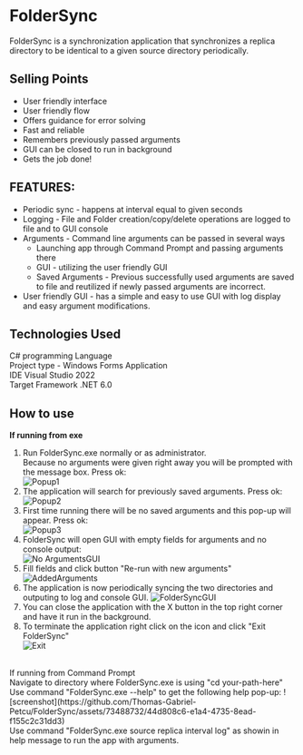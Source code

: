 # FolderSync
FolderSync is a synchronization application that synchronizes a replica directory to be identical to a given source directory periodically.

## Selling Points
- User friendly interface
- User friendly flow
- Offers guidance for error solving
- Fast and reliable
- Remembers previously passed arguments
- GUI can be closed to run in background
- Gets the job done!

## FEATURES:
 - Periodic sync - happens at interval equal to given seconds
 - Logging - File and Folder creation/copy/delete operations are logged to file and to GUI console
 - Arguments - Command line arguments can be passed in several ways
   - Launching app through Command Prompt and passing arguments there
   - GUI - utilizing the user friendly GUI
   - Saved Arguments - Previous successfully used arguments are saved to file and reutilized if newly passed arguments are incorrect.
 - User friendly GUI - has a simple and easy to use GUI with log display and easy argument modifications.
## Technologies Used

C# programming Language<br>
Project type - Windows Forms Application<br>
IDE Visual Studio 2022 <br>
Target Framework .NET 6.0
## How to use

<b>If running from exe</b>
<br>
1. Run FolderSync.exe normally or as administrator. <br>
Because no arguments were given right away you will be prompted with the message box. Press ok:<br>
![Popup1](https://github.com/Thomas-Gabriel-Petcu/FolderSync/assets/73488732/05a2c11d-d65f-4ca2-a7ae-eb611d534213)
2. The application will search for previously saved arguments. Press ok:<br>
![Popup2](https://github.com/Thomas-Gabriel-Petcu/FolderSync/assets/73488732/c5f8711f-fee5-42be-8d0b-3afeb0cfbba7)
3. First time running there will be no saved arguments and this pop-up will appear. Press ok:<br>
![Popup3](https://github.com/Thomas-Gabriel-Petcu/FolderSync/assets/73488732/ca14a0e1-79b3-4aa4-977b-b063df905a68)
4. FolderSync will open GUI with empty fields for arguments and no console output:<br>
![No ArgumentsGUI](https://github.com/Thomas-Gabriel-Petcu/FolderSync/assets/73488732/c2f3d3ba-c8a5-48f0-b9e0-af7b123dfa2d)
5. Fill fields and click button "Re-run with new arguments"<br>
![AddedArguments](https://github.com/Thomas-Gabriel-Petcu/FolderSync/assets/73488732/51b0c00f-3324-463c-9588-7f307be288c6)
6. The application is now periodically syncing the two directories and outputing to log and console GUI.
![FolderSyncGUI](https://github.com/Thomas-Gabriel-Petcu/FolderSync/assets/73488732/7543095b-29bc-435c-99dd-c6c93085a90f)<br>
7. You can close the application with the X button in the top right corner and have it run in the background.
8. To terminate the application right click on the icon and click "Exit FolderSync"<br>
![Exit](https://github.com/Thomas-Gabriel-Petcu/FolderSync/assets/73488732/634735dc-5ca0-4f12-a8d9-28f9b015290e)

<br>
If running from Command Prompt<br>
Navigate to directory where FolderSync.exe is using "cd your-path-here"<br>
Use command "FolderSync.exe --help" to get the following help pop-up:
![screenshot](https://github.com/Thomas-Gabriel-Petcu/FolderSync/assets/73488732/44d808c6-e1a4-4735-8ead-f155c2c31dd3)
<br>
Use command "FolderSync.exe source replica interval log" as showin in help message to run the app with arguments.
